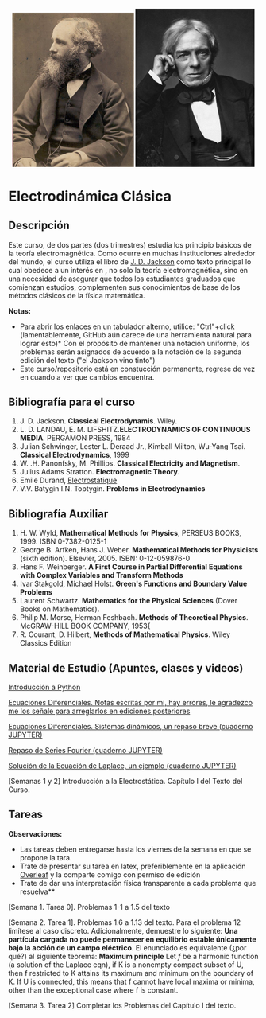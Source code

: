 <p align="center">
  <img src="pics/Db_James_Clerk_Maxwell_in_his_40s_-2-7.jpg" width="245" title="hover text">
  <img src="pics/Michael_Faraday_sitting_crop.jpg" width="240" title="hover text">
</p>

<p align="center">
  <H1> Electrodinámica Clásica </H1>
</p>


## Descripción

Este curso, de dos partes (dos trimestres) estudia los principio básicos de la teoría electromagnética. Como ocurre en muchas instituciones alrededor del mundo, el curso
utiliza el libro de [J. D. Jackson](https://en.wikipedia.org/wiki/Classical_Electrodynamics_(book)) como texto principal lo cual obedece a un interés en , no solo la teoría electromagnética, sino en una necesidad de asegurar que todos los estudiantes graduados que comienzan estudios, complementen sus conocimientos de base de los métodos clásicos de la física matemática.

**Notas:** 

* Para abrir los enlaces en un tabulador alterno, utilice: "Ctrl"+click (lamentablemente, GitHub aún carece de una herramienta natural para lograr esto)* Con el propósito de mantener una notación uniforme, los problemas serán asignados de acuerdo a la notación de la segunda edición del texto ("el Jackson vino tinto")
* Este curso/repositorio está en constucción permanente, regrese de vez en cuando a ver que cambios encuentra.

## Bibliografía para el curso

1. J. D. Jackson. **Classical Electrodynamis**. Wiley. 
2. L. D. LANDAU, E. M. LIFSHITZ.**ELECTRODYNAMICS OF CONTINUOUS MEDIA**. PERGAMON PRESS, 1984
3. Julian Schwinger, Lester L. Deraad Jr., Kimball Milton, Wu-Yang Tsai. **Classical Electrodynamics**, 1999
4. W. .H. Panonfsky, M. Phillips. **Classical Electricity and Magnetism**. 
5. Julius Adams Stratton. **Electromagnetic Theory**.
6. Emile Durand, [Electrostatique](https://archive.org/details/electrostatique0000dura_u0w3)
7. V.V. Batygin I.N. Toptygin. **Problems in Electrodynamics**

## Bibliografía Auxiliar

1. H. W. Wyld, **Mathematical Methods for Physics**, PERSEUS BOOKS, 1999. ISBN 0-7382-0125-1
2. George B. Arfken, Hans J. Weber. **Mathematical Methods for Physicists** (sixth edition). Elsevier, 2005. ISBN: 0-12-059876-0
3. Hans F. Weinberger. **A First Course in Partial Differential Equations with Complex Variables and Transform Methods**
4. Ivar Stakgold, Michael Holst. **Green's Functions and Boundary Value Problems**
5. Laurent Schwartz. **Mathematics for the Physical Sciences** (Dover Books on Mathematics).
6. Philip M. Morse, Herman Feshbach. **Methods of Theoretical Physics**. McGRAW-HILL BOOK COMPANY, 1953{
7. R. Courant, D. Hilbert, **Methods of Mathematical Physics**. Wiley Classics Edition

## Material de Estudio (Apuntes, clases y videos)

[Introducción a Python](https://github.com/mario-i-caicedo-ai/Python_Minicurso)

[Ecuaciones Diferenciales. Notas escritas por mi, hay errores, le agradezco me los señale para arreglarlos en ediciones posteriores](Apuntes/Notas_Acerca_de_Ecuaciones_Diferenciales.pdf)

[Ecuaciones Diferenciales. Sistemas dinámicos, un repaso breve (cuaderno JUPYTER)](https://github.com/mario-i-caicedo-ai/Introduccion-a-las-Ecuaciones-Diferenciales-Ordinarias/)

[Repaso de Series Fourier (cuaderno JUPYTER)](https://github.com/mario-i-caicedo-ai/Series-de-Fourier)

[Solución de la Ecuación de Laplace, un ejemplo (cuaderno JUPYTER)](cuadernos_jupyter/Ec_de_Laplace_1.ipynb)

[Semanas 1 y 2] Introducción a la Electrostática. Capítulo I del Texto del Curso.

## Tareas

**Observaciones:** 

* Las tareas deben entregarse hasta los viernes de la semana en que se propone la tara.
* Trate de presentar su tarea en latex, preferiblemente en la aplicación [Overleaf](https://www.overleaf.com/) y la comparte comigo con permiso de edición
* Trate de dar una interpretación física transparente a cada problema que resuelva**

[Semana 1. Tarea 0]. Problemas 1-1 a 1.5 del texto

[Semana 2. Tarea 1]. Problemas 1.6 a 1.13 del texto. Para el problema 12 limítese al caso discreto. Adicionalmente, demuestre lo siguiente: **Una partícula cargada no puede permanecer en equilibrio estable únicamente bajo la acción de un campo eléctrico**. El enunciado es equivalente (¿por qué?) al siguiente teorema:
**Maximum principle** Let $f$ be a harmonic function (a solution of the Laplace eqn), if K is a nonempty compact subset of U, then f restricted to K attains its maximum and minimum on the boundary of K. If U is connected, this means that f cannot have local maxima or minima, other than the exceptional case where f is constant.

[Semana 3. Tarea 2] Completar los Problemas del Capítulo I del texto.




